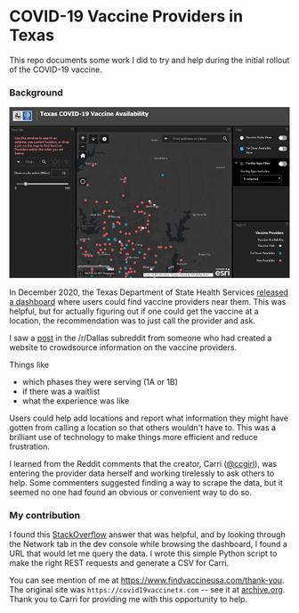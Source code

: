 # COVID-19 Vaccine Providers in Texas
This repo documents some work I did to try and help during the initial rollout of the COVID-19 vaccine.

### Background
![image](vaccinemap.jpg)

In December 2020, the Texas Department of State Health Services [released a dashboard](https://twitter.com/texasdshs/status/1344047679756763136) where users could find vaccine providers near them. This was helpful, but for actually figuring out if one could get the vaccine at a location, the recommendation was to just call the provider and ask.

I saw a [post](https://old.reddit.com/r/Dallas/comments/kpt90g/website_to_crowdsource_info_about_the_covid_19/) in the /r/Dallas subreddit from someone who had created a website to crowdsource information on the vaccine providers. 

Things like
 - which phases they were serving (1A or 1B)
 - if there was a waitlist
 - what the experience was like

Users could help add locations and report what information they might have gotten from calling a location so that others wouldn't have to. This was a brilliant use of technology to make things more efficient and reduce frustration.

I learned from the Reddit comments that the creator, Carri ([@ccgirl](https://twitter.com/ccgirl)), was entering the provider data herself and working tirelessly to ask others to help. Some commenters suggested finding a way to scrape the data, but it seemed no one had found an obvious or convenient way to do so.

### My contribution
I found this [StackOverflow](https://stackoverflow.com/questions/50161492/how-do-i-scrape-data-from-an-arcgis-online-map) answer that was helpful, and by looking through the Network tab in the dev console while browsing the dashboard, I found a URL that would let me query the data. I wrote this simple Python script to make the right REST requests and generate a CSV for Carri.

You can see mention of me at https://www.findvaccineusa.com/thank-you. The original site was `https://covid19vaccinetx.com` -- see it at [archive.org](https://web.archive.org/web/20210130053916/https://www.covid19vaccinetx.com/). Thank you to Carri for providing me with this opportunity to help.
